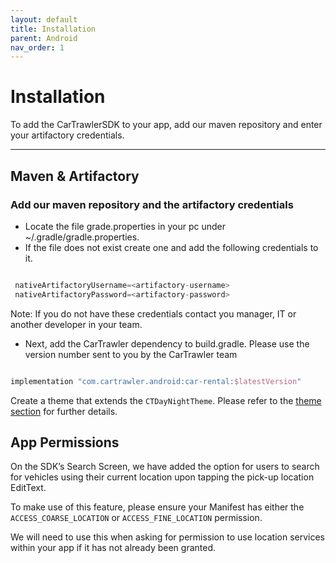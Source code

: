 ```yaml
---
layout: default
title: Installation
parent: Android
nav_order: 1
---
```


# Installation

To add the CarTrawlerSDK to your app, add our maven repository and enter your artifactory credentials.

---

## Maven & Artifactory

### Add our maven repository and the artifactory credentials

* Locate the file grade.properties in your pc under ~/.gradle/gradle.properties. 
* If the file does not exist create one and add the following credentials to it.

```groovy

 nativeArtifactoryUsername=<artifactory-username>
 nativeArtifactoryPassword=<artifactory-password>

```
Note: If you do not have these credentials contact you manager, IT or another developer in your team.

* Next, add the CarTrawler dependency to build.gradle. Please use the version number sent to you by the CarTrawler team

```groovy     

implementation "com.cartrawler.android:car-rental:$latestVersion" 

```

Create a theme that extends the ```CTDayNightTheme```. Please refer to the <a href="/docs/android/customisation/themes" target="_blank">theme section</a> for further details.

## App Permissions

On the SDK’s Search Screen, we have added the option for users to search for vehicles using their current location upon tapping the pick-up location EditText.

To make use of this feature, please ensure your Manifest has either the `ACCESS_COARSE_LOCATION` or `ACCESS_FINE_LOCATION` permission.

We will need to use this when asking for permission to use location services within your app if it has not already been granted.